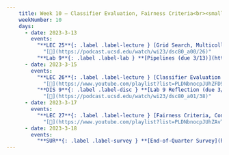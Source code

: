 ```yaml
---
    title: Week 10 – Classifier Evaluation, Fairness Criteria<br><small>There won't be live lecture on Wednesday (capstone showcase) or Friday (Suraj is at a <a href="https://sigcse2023.sigcse.org/details/sigcse-ts-2023-panels/11/A-New-Class-of-Teaching-Track-Faculty-No-Ph-D-Required">conference</a>); videos will be posted for those lectures in advance. Come to the <b><a href="https://hdsishowcase.com">capstone showcase</a></b> on Wednesday!</small>
    weekNumber: 10
    days:
      - date: 2023-3-13
        events:
          "**LEC 25**{: .label .label-lecture } [Grid Search, Multicollinearity, Examples](resources/lectures/lec25/lec25.html)":
            "[🎥](https://podcast.ucsd.edu/watch/wi23/dsc80_a00/26)"
          "**Lab 9**{: .label .label-lab } **[Pipelines (due 3/13)](https://github.com/dsc-courses/dsc80-2023-wi/blob/master/labs/09-sklearn/lab.ipynb)**":
      - date: 2023-3-15
        events:
          "**LEC 26**{: .label .label-lecture } [Classifier Evaluation (no live lecture, video only)](resources/lectures/lec26/lec26.html)":
            "[🎥](https://www.youtube.com/playlist?list=PLDNbnocpJUhZFD9OzRuf-dU5BjcnAzy0V)"
          "**DIS 9**{: .label .label-disc } **[Lab 9 Reflection (due 3/18)](https://www.gradescope.com/courses/478969/assignments/2746953)**":
            "[🎥](https://podcast.ucsd.edu/watch/wi23/dsc80_a01/38)"
      - date: 2023-3-17
        events:
          "**LEC 27**{: .label .label-lecture } [Fairness Criteria, Conclusion (no live lecture, video only)](resources/lectures/lec27/lec27.html)":
            "[🎥](https://www.youtube.com/playlist?list=PLDNbnocpJUhZAvTiDB6eTSN-RNFNwakx9)"
      - date: 2023-3-18
        events:
          "**SUR**{: .label .label-survey } **[End-of-Quarter Survey](https://docs.google.com/forms/d/e/1FAIpQLSffA3AK7HDGq5HX5hENTKUPE-Z_8W9CXR-eTOp5yT39qd8A9A/viewform) + [CAPEs](https://cape.ucsd.edu) (due 3/18 at 8AM)**":
---
```


